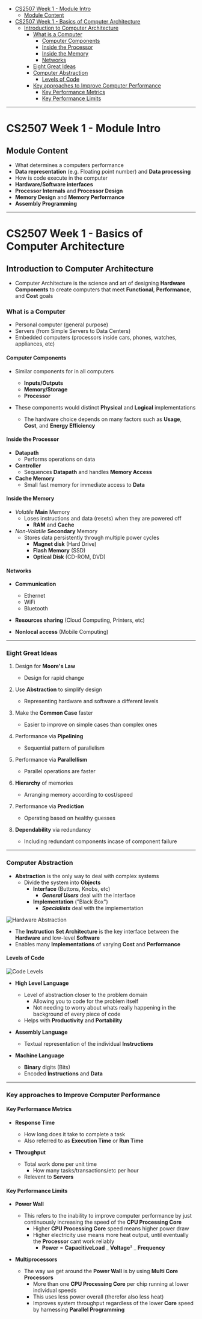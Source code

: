 - [CS2507 Week 1 - Module Intro](#cs2507-week-1---module-intro)
  - [Module Content](#module-content)
- [CS2507 Week 1 - Basics of Computer Architecture](#cs2507-week-1---basics-of-computer-architecture)
  - [Introduction to Computer Architecture](#introduction-to-computer-architecture)
    - [What is a Computer](#what-is-a-computer)
      - [Computer Components](#computer-components)
      - [Inside the Processor](#inside-the-processor)
      - [Inside the Memory](#inside-the-memory)
      - [Networks](#networks)
    - [Eight Great Ideas](#eight-great-ideas)
    - [Computer Abstraction](#computer-abstraction)
      - [Levels of Code](#levels-of-code)
    - [Key approaches to Improve Computer Performance](#key-approaches-to-improve-computer-performance)
      - [Key Performance Metrics](#key-performance-metrics)
      - [Key Performance Limits](#key-performance-limits)

---

# CS2507 Week 1 - Module Intro

## Module Content

- What determines a computers performance
- **Data representation** (e.g. Floating point number) and **Data processing**
- How is code execute in the computer
- **Hardware/Software interfaces**
- **Processor Internals** and **Processor Design**
- **Memory Design** and **Memory Performance**
- **Assembly Programming**

---

# CS2507 Week 1 - Basics of Computer Architecture

## Introduction to Computer Architecture

- Computer Architecture is the science and art of designing **Hardware Components** to create computers that meet **Functional**, **Performance**, and **Cost** goals

### What is a Computer

- Personal computer (general purpose)
- Servers (from Simple Servers to Data Centers)
- Embedded computers (processors inside cars, phones, watches, appliances, etc)

#### Computer Components

- Similar components for in all computers

  - **Inputs/Outputs**
  - **Memory/Storage**
  - **Processor**

- These components would distinct **Physical** and **Logical** implementations
  - The hardware choice depends on many factors such as **Usage**, **Cost**, and **Energy Efficiency**

#### Inside the Processor

- **Datapath**
  - Performs operations on data
- **Controller**
  - Sequences **Datapath** and handles **Memory Access**
- **Cache Memory**
  - Small fast memory for immediate access to **Data**

#### Inside the Memory

- _Volatile_ **Main** Memory
  - Loses instructions and data (resets) when they are powered off
    - **RAM** and **Cache**
- _Non-Volatile_ **Secondary** Memory
  - Stores data persistently through multiple power cycles
    - **Magnet disk** (Hard Drive)
    - **Flash Memory** (SSD)
    - **Optical Disk** (CD-ROM, DVD)

#### Networks

- **Communication**

  - Ethernet
  - WiFi
  - Bluetooth

- **Resources sharing** (Cloud Computing, Printers, etc)

- **Nonlocal access** (Mobile Computing)

---

### Eight Great Ideas

1. Design for **Moore's Law**

   - Design for rapid change

2. Use **Abstraction** to simplify design

   - Representing hardware and software a different levels

3. Make the **Common Case** faster

   - Easier to improve on simple cases than complex ones

4. Performance via **Pipelining**

   - Sequential pattern of parallelism

5. Performance via **Parallellism**

   - Parallel operations are faster

6. **Hierarchy** of memories

   - Arranging memory according to cost/speed

7. Performance via **Prediction**

   - Operating based on healthy guesses

8. **Dependability** via redundancy
   - Including redundant components incase of component failure

---

### Computer Abstraction

- **Abstraction** is the only way to deal with complex systems
  - Divide the system into **Objects**
    - **Interface** (Buttons, Knobs, etc)
      - **_General Users_** deal with the interface
    - **Implementation** ("Black Box")
      - **_Specialists_** deal with the implementation

![Hardware Abstraction](https://i.ibb.co/2MMkrSb/Abstraction-Chart.png)

- The **Instruction Set Architecture** is the key interface between the **Hardware** and low-level **Software**
- Enables many **Implementations** of varying **Cost** and **Performance**

#### Levels of Code

![Code Levels](https://i.ibb.co/vjX71JX/Code-Levels.png)

- **High Level Language**

  - Level of abstraction closer to the problem domain
    - Allowing you to code for the problem itself
    - Not needing to worry about whats really happening in the background of every piece of code
  - Helps with **Productivity** and **Portability**

- **Assembly Language**

  - Textual representation of the individual **Instructions**

- **Machine Language**

  - **Binary** digits (Bits)
  - Encoded **Instructions** and **Data**

---

### Key approaches to Improve Computer Performance

#### Key Performance Metrics

- **Response Time**

  - How long does it take to complete a task
  - Also referred to as **Execution Time** or **Run Time**

- **Throughput**
  - Total work done per unit time
    - How many tasks/transactions/etc per hour
  - Relevent to **Servers**

#### Key Performance Limits

- **Power Wall**

  - This refers to the inability to improve computer performance by just continuously increasing the speed of the **CPU Processing Core**
    - Higher **CPU Processing Core** speed means higher power draw
    - Higher electricity use means more heat output, until eventually the **Processor** cant work reliably
      - **Power** = **CapacitiveLoad** _ **Voltage**&#x00B2; _ **Frequency**

- **Multiprocessors**
  - The way we get around the **Power Wall** is by using **Multi Core Processors**
    - More than one **CPU Processing Core** per chip running at lower individual speeds
    - This uses less power overall (therefor also less heat)
    - Improves system throughput regardless of the lower **Core** speed by harnessing **Parallel Programming**
